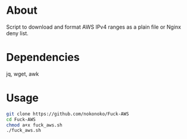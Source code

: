 # About
Script to download and format AWS IPv4 ranges as a plain file or Nginx deny list.

# Dependencies
jq, wget, awk

# Usage
```bash
git clone https://github.com/nokonoko/Fuck-AWS
cd Fuck-AWS
chmod a+x fuck_aws.sh
./fuck_aws.sh
```
